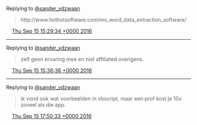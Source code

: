 Replying to [@sander\_vdzwaan](https://twitter.com/rutte5slappehap/status/776440089970745345)

> http://www\.hothotsoftware\.com/ms\_word\_data\_extraction\_software/

<img src="../../media/tweet.ico" width="12" /> [Thu Sep 15 15:29:34 +0000 2016](https://twitter.com/DromerDenker/status/776442843053318144)

----

Replying to [@sander\_vdzwaan](https://twitter.com/rutte5slappehap/status/776440089970745345)

> zelf geen ervaring mee en niet affiliated overigens\.

<img src="../../media/tweet.ico" width="12" /> [Thu Sep 15 15:36:36 +0000 2016](https://twitter.com/DromerDenker/status/776444616690262017)

----

Replying to [@sander\_vdzwaan](https://twitter.com/rutte5slappehap/status/776477421746941952)

> ik vond ook wat voorbeelden in vbscript, maar een prof kost je 10x zoveel als die app\.

<img src="../../media/tweet.ico" width="12" /> [Thu Sep 15 17:50:33 +0000 2016](https://twitter.com/DromerDenker/status/776478324692582400)